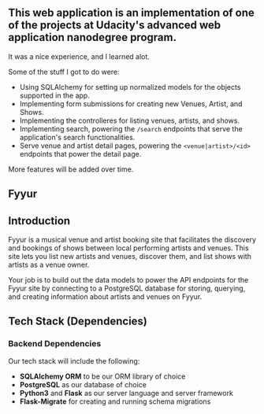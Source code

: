 
This web application is an implementation of one of the projects at Udacity's advanced web application nanodegree program. 
-----

It was a nice experience, and I learned alot.

Some of the stuff I got to do were:
 * Using SQLAlchemy for setting up normalized models for the objects supported in the app.
 * Implementing form submissions for creating new Venues, Artist, and Shows.
 * Implementing the controlleres for listing venues, artists, and shows.
 * Implementing search, powering the `/search` endpoints that serve the application's search functionalities.
 * Serve venue and artist detail pages, powering the `<venue|artist>/<id>` endpoints that power the detail page.

More features will be added over time.

Fyyur
-----

## Introduction

Fyyur is a musical venue and artist booking site that facilitates the discovery and bookings of shows between local performing artists and venues. This site lets you list new artists and venues, discover them, and list shows with artists as a venue owner.

Your job is to build out the data models to power the API endpoints for the Fyyur site by connecting to a PostgreSQL database for storing, querying, and creating information about artists and venues on Fyyur.

## Tech Stack (Dependencies)

### Backend Dependencies
Our tech stack will include the following:
 * **SQLAlchemy ORM** to be our ORM library of choice
 * **PostgreSQL** as our database of choice
 * **Python3** and **Flask** as our server language and server framework
 * **Flask-Migrate** for creating and running schema migrations


